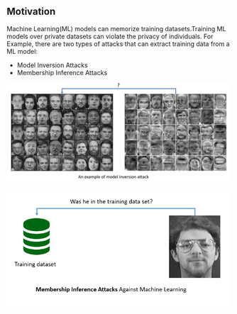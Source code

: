 ## Motivation
Machine Learning(ML) models can memorize training datasets.Training ML models over private datasets can violate the privacy of individuals.
For Example, there are two types of attacks that can extract training data from a ML model:

* Model Inversion Attacks
* Membership Inference Attacks

![My Image](redpic.png)


   ![My Image](redpic1.png)


